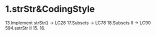 # 1.strStr&CodingStyle

13.Implement strStr()  -> LC28
17.Subsets             -> LC78
18.Subsets II          -> LC90
594.sstrStr II
15.
16.
